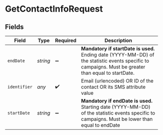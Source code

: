 # GetContactInfoRequest


## Fields

| Field                                                                                                                                                 | Type                                                                                                                                                  | Required                                                                                                                                              | Description                                                                                                                                           |
| ----------------------------------------------------------------------------------------------------------------------------------------------------- | ----------------------------------------------------------------------------------------------------------------------------------------------------- | ----------------------------------------------------------------------------------------------------------------------------------------------------- | ----------------------------------------------------------------------------------------------------------------------------------------------------- |
| `endDate`                                                                                                                                             | *string*                                                                                                                                              | :heavy_minus_sign:                                                                                                                                    | **Mandatory if startDate is used.** Ending date (YYYY-MM-DD) of the statistic events specific to campaigns. Must be greater than equal to startDate.<br/> |
| `identifier`                                                                                                                                          | *any*                                                                                                                                                 | :heavy_check_mark:                                                                                                                                    | Email (urlencoded) OR ID of the contact OR its SMS attribute value                                                                                    |
| `startDate`                                                                                                                                           | *string*                                                                                                                                              | :heavy_minus_sign:                                                                                                                                    | **Mandatory if endDate is used.** Starting date (YYYY-MM-DD) of the statistic events specific to campaigns. Must be lower than equal to endDate<br/>  |